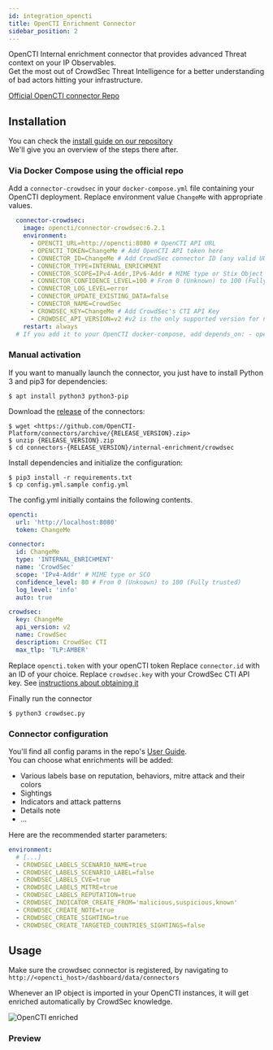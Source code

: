 ```yaml
---
id: integration_opencti
title: OpenCTI Enrichment Connector
sidebar_position: 2
---
```


OpenCTI Internal enrichment connector that provides advanced Threat context on your IP Observables.  
Get the most out of CrowdSec Threat Intelligence for a better understanding of bad actors hitting your infrastructure.

[Official OpenCTI connector Repo](https://github.com/OpenCTI-Platform/connectors/tree/master/internal-enrichment/crowdsec)

## Installation

You can check the [install guide on our repository](https://github.com/crowdsecurity/cs-opencti-internal-enrichment-connector/blob/main/docs/INSTALLATION_GUIDE.md)  
We'll give you an overview of the steps there after.  

### Via Docker Compose using the official repo

Add a `connector-crowdsec` in your `docker-compose.yml` file containing your OpenCTI deployment. Replace environment value `ChangeMe`  with appropriate values.

```yaml
  connector-crowdsec:
    image: opencti/connector-crowdsec:6.2.1
    environment:
      - OPENCTI_URL=http://opencti:8080 # OpenCTI API URL
      - OPENCTI_TOKEN=ChangeMe # Add OpenCTI API token here
      - CONNECTOR_ID=ChangeMe # Add CrowdSec connector ID (any valid UUID v4)
      - CONNECTOR_TYPE=INTERNAL_ENRICHMENT
      - CONNECTOR_SCOPE=IPv4-Addr,IPv6-Addr # MIME type or Stix Object
      - CONNECTOR_CONFIDENCE_LEVEL=100 # From 0 (Unknown) to 100 (Fully trusted)
      - CONNECTOR_LOG_LEVEL=error
      - CONNECTOR_UPDATE_EXISTING_DATA=false
      - CONNECTOR_NAME=CrowdSec
      - CROWDSEC_KEY=ChangeMe # Add CrowdSec's CTI API Key
      - CROWDSEC_API_VERSION=v2 #v2 is the only supported version for now
    restart: always
  # If you add it to your OpenCTI docker-compose, add depends_on: - opencti
```

### Manual activation

If you want to manually launch the connector, you just have to install Python 3 and pip3 for dependencies:

```
$ apt install python3 python3-pip
```

Download the [release](https://github.com/OpenCTI-Platform/connectors/archive/%7BRELEASE_VERSION%7D.zip) of the connectors:

```
$ wget <https://github.com/OpenCTI-Platform/connectors/archive/{RELEASE_VERSION}.zip>
$ unzip {RELEASE_VERSION}.zip
$ cd connectors-{RELEASE_VERSION}/internal-enrichment/crowdsec

```

Install dependencies and initialize the configuration:

```
$ pip3 install -r requirements.txt
$ cp config.yml.sample config.yml
```

The config.yml initially contains the following contents.

```yaml
opencti:
  url: 'http://localhost:8080'
  token: ChangeMe

connector:
  id: ChangeMe
  type: 'INTERNAL_ENRICHMENT'
  name: 'CrowdSec'
  scope: 'IPv4-Addr' # MIME type or SCO
  confidence_level: 80 # From 0 (Unknown) to 100 (Fully trusted)
  log_level: 'info'
  auto: true

crowdsec:
  key: ChangeMe
  api_version: v2
  name: CrowdSec
  description: CrowdSec CTI
  max_tlp: 'TLP:AMBER'
```

Replace `opencti.token` with your openCTI token
Replace `connector.id` with an ID of your choice. 
Replace `crowdsec.key` with your CrowdSec CTI API key. See [instructions about obtaining it](/cti_api/getting_started.mdx)

Finally run the connector

```
$ python3 crowdsec.py
```

### Connector configuration

You'll find all config params in the repo's [User Guide](https://github.com/crowdsecurity/cs-opencti-internal-enrichment-connector/blob/main/docs/USER_GUIDE.md).  
You can choose what enrichments will be added: 
- Various labels base on reputation, behaviors, mitre attack and their colors
- Sightings
- Indicators and attack patterns
- Details note
- ...

Here are the recommended starter parameters:

```yaml
environment:
  # [...]
  - CROWDSEC_LABELS_SCENARIO_NAME=true
  - CROWDSEC_LABELS_SCENARIO_LABEL=false
  - CROWDSEC_LABELS_CVE=true
  - CROWDSEC_LABELS_MITRE=true
  - CROWDSEC_LABELS_REPUTATION=true
  - CROWDSEC_INDICATOR_CREATE_FROM='malicious,suspicious,known'
  - CROWDSEC_CREATE_NOTE=true
  - CROWDSEC_CREATE_SIGHTING=true
  - CROWDSEC_CREATE_TARGETED_COUNTRIES_SIGHTINGS=false
```
## Usage

Make sure the crowdsec connector is registered, by navigating to `http://<opencti_host>/dashboard/data/connectors`

Whenever an IP object is imported in your OpenCTI instances, it will get enriched automatically by CrowdSec knowledge.

![OpenCTI enriched](/img/opencti_crowdsec.png)

### Preview

